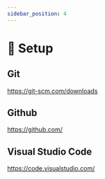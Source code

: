 ```yaml
---
sidebar_position: 4
---
```


# 🔧 Setup

## Git
https://git-scm.com/downloads

## Github
https://github.com/

## Visual Studio Code
https://code.visualstudio.com/


